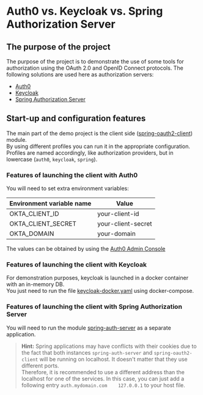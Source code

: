 # Auth0 vs. Keycloak vs. Spring Authorization Server

## The purpose of the project

The purpose of the project is to demonstrate the use of some tools for authorization using the OAuth 2.0 and OpenID Connect protocols.
The following solutions are used here as authorization servers:
- [Auth0](https://auth0.com/)
- [Keycloak](https://keycloak.org/)
- [Spring Authorization Server](https://spring.io/projects/spring-authorization-server)

## Start-up and configuration features

The main part of the demo project is the client side ([spring-oauth2-client](./spring-oauth2-client)) module.  
By using different profiles you can run it in the appropriate configuration.   
Profiles are named accordingly, like authorization providers, but in lowercase (`auth0`, `keycloak`, `spring`).  

### Features of launching the client with Auth0

You will need to set extra environment variables:

| Environment variable name  | Value              |
|----------------------------|--------------------|
| OKTA_CLIENT_ID             | your-client-id     |
| OKTA_CLIENT_SECRET         | your-client-secret |
| OKTA_DOMAIN                | your-domain        |

The values can be obtained by using the [Auth0 Admin Console](https://manage.auth0.com/)

### Features of launching the client with Keycloak

For demonstration purposes, keycloak is launched in a docker container with an in-memory DB.  
You just need to run the file [keycloak-docker.yaml](./keycloak-docker.yaml) using docker-compose.

### Features of launching the client with Spring Authorization Server

You will need to run the module [spring-auth-server](./spring-auth-server) as a separate application.  

> **Hint:**  Spring applications may have conflicts with their cookies due to the fact that both instances `spring-auth-server` 
> and `spring-oauth2-client` will be running on localhost. It doesn't matter that they use different ports.  
> Therefore, it is recommended to use a different address than the localhost for one of the services. In this case, you can just add a following entry `auth.mydomain.com    127.0.0.1` to your host file.